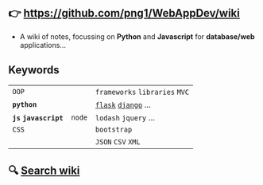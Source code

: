 ## :point_right: **https://github.com/png1/WebAppDev/wiki**

- A wiki of notes, focussing on **Python** and **Javascript** for **database/web** applications...


## Keywords

| | | |
| --- | --- | --- |
| ``OOP`` | | ``frameworks`` ``libraries`` ``MVC`` |
| **``python``** |  | [``flask``](https://github.com/png1/WebAppDev/search?type=Wikis&q=flask) [``django``](https://github.com/png1/WebAppDev/search?type=Wikis&q=django) ... |
| **``js``** **``javascript``** | ``node`` | ``lodash`` ``jquery`` ... |
| ``CSS`` | | ``bootstrap`` |
| | | ``JSON`` ``CSV`` ``XML`` |


## :mag: [**Search** wiki](https://github.com/png1/WebAppDev/search?type=Wikis)
